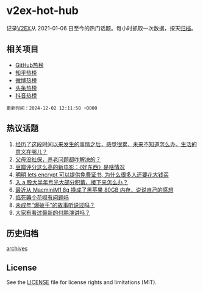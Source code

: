 # v2ex-hot-hub

 记录[V2EX](https://www.v2ex.com/)从 2021-01-06 日至今的热门话题。每小时抓取一次数据，按天[归档](archives)。
 
 ## 相关项目

- [GitHub热榜](https://github.com/snaildev/github-hot-hub)
- [知乎热榜](https://github.com/snaildev/zhihu-hot-hub)
- [微博热榜](https://github.com/snaildev/weibo-hot-hub)
- [头条热榜](https://github.com/snaildev/toutiao-hot-hub)
- [抖音热榜](https://github.com/snaildev/douyin-hot-hub)


 `更新时间：2024-12-02 12:11:58 +0800`

## 热议话题

1. [经历了这段时间以来发生的事情之后，感觉很累，未来不知道怎么办，生活的意义在哪儿？](https://www.v2ex.com/t/1094079)
1. [父母没社保，养老问题都咋解决的？](https://www.v2ex.com/t/1094208)
1. [豆瓣评分这么高的新电影：《好东西》是啥情况](https://www.v2ex.com/t/1094151)
1. [明明 lets encrypt 可以提供免费证书, 为什么很多人还要花大钱买](https://www.v2ex.com/t/1094129)
1. [入 a 股大半年亏光大部分积蓄，接下来怎么办？](https://www.v2ex.com/t/1094263)
1. [最近从 MacminiM1 8g 换成了黑苹果 80GB 内存，说说自己的感想](https://www.v2ex.com/t/1094099)
1. [临死薅个花呗有问题吗](https://www.v2ex.com/t/1094219)
1. [未成年“爆破手”的故事听说过吗？](https://www.v2ex.com/t/1094211)
1. [大家有看过最新的付鹏演讲吗？](https://www.v2ex.com/t/1094231)

## 历史归档

[archives](archives)

## License

See the [LICENSE](LICENSE) file for license rights and limitations (MIT).
